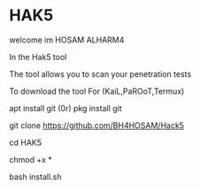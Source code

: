 # HAK5

welcome im HOSAM ALHARM4

In the Hak5 tool

The tool allows you to scan your penetration tests

To download the tool For (KaiL,PaROoT,Termux)

apt install git (0r) pkg install git

git clone https://github.com/BH4HOSAM/Hack5

cd HAK5

chmod +x *

bash install.sh

